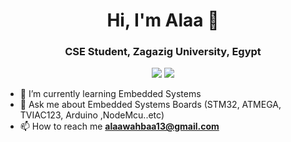 
<h1 align="center">Hi, I'm Alaa 👋</h1>
<h3 align="center">CSE Student, Zagazig University, Egypt</h3>
<p align="center">
    <a href="https://twitter.com/alaawahba_13"><img src="https://img.shields.io/badge/twitter-%231FA1F1?style=flat&logo=twitter&logoColor=white"/></a>
    <a href="https://www.linkedin.com/in/alaawahba13"><img src="https://img.shields.io/badge/linkedin-%230177B5?style=flat&logo=linkedin&logoColor=white"/></a>
  </p>
  
<!--  <img src="https://github.com/mohamedabusrea/mohamedabusrea/blob/master/profile-img.png" align="right" width="25%"/> -->

- 🌱 I’m currently learning Embedded Systems
- 💬 Ask me about Embedded Systems Boards (STM32, ATMEGA, TVIAC123, Arduino ,NodeMcu..etc)
- 📫 How to reach me **alaawahbaa13@gmail.com**

<!--
[![GitHub Streak](https://streak-stats.demolab.com?user=alaawahba13&theme=dark&date_format=j%20M%5B%20Y%5D)](https://git.io/streak-stats)

**alaawahba13/alaawahba13** is a ✨ _special_ ✨ repository because its `README.md` (this file) appears on your GitHub profile.


